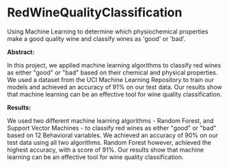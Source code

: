 # RedWineQualityClassification
Using Machine Learning to determine which physiochemical properties make a good quality wine and classify wines as 'good' or 'bad'.

**Abstract:**

In this project, we applied machine learning algorithms to classify red
wines as either "good" or "bad" based on their chemical and physical
properties. We used a dataset from the UCI Machine Learning
Repository to train our models and achieved an accuracy of 91% on
our test data. Our results show that machine learning can be an
effective tool for wine quality classification.

**Results:**

We used two different machine learning algorithms - Random Forest,
and Support Vector Machines - to classify red wines as either "good"
or "bad" based on 12 Behavioral variables. We achieved an accuracy
of 90% on our test data using all two algorithms. Random Forest
however, achieved the highest accuracy, with a score of 91%. Our
results show that machine learning can be an effective tool for wine
quality classification.
